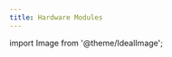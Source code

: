 ```yaml
---
title: Hardware Modules
---
```

import Image from '@theme/IdealImage';

<!---
<div class="container">
  <div class="row">
    <div class="col">
      <div><Image img={require('./1-wire-module.png')} /></div>
      <div><a href="./about-one-wire-slave-module"><h2 style={{textAlign: 'center'}}>1-Wire Slave Module</h2></a></div>
    </div>
    <div class="col">
      <div><Image img={require('./1-wire-module.png')} /></div>
      <div><a href="./about-barometer-tag"><h2 style={{textAlign: 'center'}}>Barometer Tag</h2></a></div>
    </div>
    <div class="col">
      <div><Image img={require('./1-wire-module.png')} /></div>
      <div><a href="./about-base-module"><h2 style={{textAlign: 'center'}}>Base Module</h2></a></div>
    </div>
  </div>
  <div class="row">
    <div class="col">
      <div><Image img={require('./1-wire-module.png')} /></div>
      <div><a href="./about-battery-module"><h2 style={{textAlign: 'center'}}>Battery Module</h2></a></div>
    </div>
    <div class="col">
      <div><Image img={require('./1-wire-module.png')} /></div>
      <div><a href="./about-breadboard-module"><h2 style={{textAlign: 'center'}}>Breadboard Module</h2></a></div>
    </div>
    <div class="col">
      <div><Image img={require('./1-wire-module.png')} /></div>
      <div><a href="./about-bridge-module"><h2 style={{textAlign: 'center'}}>Bridge Module</h2></a></div>
    </div>
  </div>
  <div class="row">
    <div class="col">
      <div><Image img={require('./1-wire-module.png')} /></div>
      <div><a href="./about-button-module"><h2 style={{textAlign: 'center'}}>Button Module</h2></a></div>
    </div>
    <div class="col">
      <div><Image img={require('./1-wire-module.png')} /></div>
      <div><a href="./about-climate-module"><h2 style={{textAlign: 'center'}}>Climate Module</h2></a></div>
    </div>
    <div class="col">
      <div><Image img={require('./1-wire-module.png')} /></div>
      <div><a href="./about-cloony"><h2 style={{textAlign: 'center'}}>Cloony</h2></a></div>
    </div>
  </div>
  <div class="row">
    <div class="col">
      <div><Image img={require('./1-wire-module.png')} /></div>
      <div><a href="./about-co2-module"><h2 style={{textAlign: 'center'}}>CO₂ Module</h2></a></div>
    </div>
    <div class="col">
      <div><Image img={require('./1-wire-module.png')} /></div>
      <div><a href="./about-compact-split-module"><h2 style={{textAlign: 'center'}}>Compact Split Module</h2></a></div>
    </div>
    <div class="col">
      <div><Image img={require('./1-wire-module.png')} /></div>
      <div><a href="./about-core-module"><h2 style={{textAlign: 'center'}}>Core Module</h2></a></div>
    </div>
  </div>
  <div class="row">
    <div class="col">
      <div><Image img={require('./1-wire-module.png')} /></div>
      <div><a href="./about-cover-module"><h2 style={{textAlign: 'center'}}>Cover Module</h2></a></div>
    </div>
    <div class="col">
      <div><Image img={require('./1-wire-module.png')} /></div>
      <div><a href="./about-encoder-module"><h2 style={{textAlign: 'center'}}>Encoder Module</h2></a></div>
    </div>
    <div class="col">
      <div><Image img={require('./1-wire-module.png')} /></div>
      <div><a href="./about-gps-module"><h2 style={{textAlign: 'center'}}>GPS Module</h2></a></div>
    </div>
  </div>
  <div class="row">
    <div class="col">
      <div><Image img={require('./1-wire-module.png')} /></div>
      <div><a href="./about-humidity-tag"><h2 style={{textAlign: 'center'}}>Humidity Tag</h2></a></div>
    </div>
    <div class="col">
      <div><Image img={require('./1-wire-module.png')} /></div>
      <div><a href="./about-infragrid-module"><h2 style={{textAlign: 'center'}}>Infragrid Module</h2></a></div>
    </div>
    <div class="col">
      <div><Image img={require('./1-wire-module.png')} /></div>
      <div><a href="./about-lcd-module"><h2 style={{textAlign: 'center'}}>LCD Module</h2></a></div>
    </div>
  </div>
  <div class="row">
    <div class="col">
      <div><Image img={require('./1-wire-module.png')} /></div>
      <div><a href="./about-lora-module"><h2 style={{textAlign: 'center'}}>LoRa Module</h2></a></div>
    </div>
    <div class="col">
      <div><Image img={require('./1-wire-module.png')} /></div>
      <div><a href="./about-lux-meter-tag"><h2 style={{textAlign: 'center'}}>Lux Meter Tag</h2></a></div>
    </div>
    <div class="col">
      <div><Image img={require('./1-wire-module.png')} /></div>
      <div><a href="./about-maxi-base-module"><h2 style={{textAlign: 'center'}}>Maxi Base Module</h2></a></div>
    </div>
  </div>
  <div class="row">
    <div class="col">
      <div><Image img={require('./1-wire-module.png')} /></div>
      <div><a href="./about-micro-bit-module"><h2 style={{textAlign: 'center'}}>Micro:bit Module</h2></a></div>
    </div>
    <div class="col">
      <div><Image img={require('./1-wire-module.png')} /></div>
      <div><a href="./about-mini-battery-module"><h2 style={{textAlign: 'center'}}>Mini Battery Module</h2></a></div>
    </div>
    <div class="col">
      <div><Image img={require('./1-wire-module.png')} /></div>
      <div><a href="./about-mini-cover-module"><h2 style={{textAlign: 'center'}}>Mini Cover Module</h2></a></div>
    </div>
  </div>
  <div class="row">
    <div class="col">
      <div><Image img={require('./1-wire-module.png')} /></div>
      <div><a href="./about-nfc-tag"><h2 style={{textAlign: 'center'}}>NFC Tag</h2></a></div>
    </div>
    <div class="col">
      <div><Image img={require('./1-wire-module.png')} /></div>
      <div><a href="./about-pir-module"><h2 style={{textAlign: 'center'}}>PIR Module</h2></a></div>
    </div>
    <div class="col">
      <div><Image img={require('./1-wire-module.png')} /></div>
      <div><a href="./about-power-module"><h2 style={{textAlign: 'center'}}>Power Module</h2></a></div>
    </div>
  </div>
  <div class="row">
    <div class="col">
      <div><Image img={require('./1-wire-module.png')} /></div>
      <div><a href="./about-probe-module"><h2 style={{textAlign: 'center'}}>Probe Module</h2></a></div>
    </div>
    <div class="col">
      <div><Image img={require('./1-wire-module.png')} /></div>
      <div><a href="./about-radio-dongle"><h2 style={{textAlign: 'center'}}>Radio Dongle</h2></a></div>
    </div>
    <div class="col">
      <div><Image img={require('./1-wire-module.png')} /></div>
      <div><a href="./about-relay-module"><h2 style={{textAlign: 'center'}}>Relay Module</h2></a></div>
    </div>
  </div>
  <div class="row">
    <div class="col">
      <div><Image img={require('./1-wire-module.png')} /></div>
      <div><a href="./about-rs-485-module"><h2 style={{textAlign: 'center'}}>RS-485 Module</h2></a></div>
    </div>
    <div class="col">
      <div><Image img={require('./1-wire-module.png')} /></div>
      <div><a href="./about-sensor-module"><h2 style={{textAlign: 'center'}}>Sensor Module</h2></a></div>
    </div>
    <div class="col">
      <div><Image img={require('./1-wire-module.png')} /></div>
      <div><a href="./about-soil-sensor"><h2 style={{textAlign: 'center'}}>Soil Sensor</h2></a></div>
    </div>
  </div>
  <div class="row">
    <div class="col">
      <div><Image img={require('./1-wire-module.png')} /></div>
      <div><a href="./about-split-module"><h2 style={{textAlign: 'center'}}>Split Module</h2></a></div>
    </div>
    <div class="col">
      <div><Image img={require('./1-wire-module.png')} /></div>
      <div><a href="./about-tag-module"><h2 style={{textAlign: 'center'}}>Tag Module</h2></a></div>
    </div>
    <div class="col">
      <div><Image img={require('./1-wire-module.png')} /></div>
      <div><a href="./about-temperature-tag"><h2 style={{textAlign: 'center'}}>Temperature Tag</h2></a></div>
    </div>
  </div>
</div>
-->
